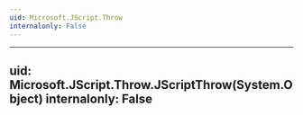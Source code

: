 ```yaml
---
uid: Microsoft.JScript.Throw
internalonly: False
---
```


---
uid: Microsoft.JScript.Throw.JScriptThrow(System.Object)
internalonly: False
---
